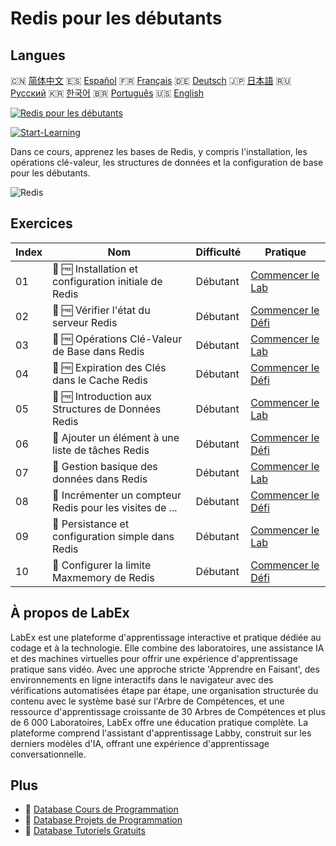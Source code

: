 # Redis pour les débutants

## Langues

🇨🇳 [简体中文](README_zh.md) 🇪🇸 [Español](README_es.md) 🇫🇷 [Français](README_fr.md) 🇩🇪 [Deutsch](README_de.md) 🇯🇵 [日本語](README_ja.md) 🇷🇺 [Русский](README_ru.md) 🇰🇷 [한국어](README_ko.md) 🇧🇷 [Português](README_pt.md) 🇺🇸 [English](README.md) 

[![Redis pour les débutants](https://cover-creator.labex.io/redis-for-beginners.png?lang=fr)](https://labex.io/fr/courses/redis-for-beginners)

[![Start-Learning](https://img.shields.io/badge/Start-Learning-whitesmoke?style=for-the-badge)](https://labex.io/fr/courses/redis-for-beginners)

Dans ce cours, apprenez les bases de Redis, y compris l'installation, les opérations clé-valeur, les structures de données et la configuration de base pour les débutants.

![Redis](https://img.shields.io/badge/Redis-whitesmoke?style=for-the-badge&logo=redis)


## Exercices

|   Index | Nom                                                       | Difficulté   | Pratique                                                                                                                                |
|---------|-----------------------------------------------------------|--------------|-----------------------------------------------------------------------------------------------------------------------------------------|
|      01 | 📖 🆓 Installation et configuration initiale de Redis     | Débutant     | <a target='_blank' href='https://labex.io/fr/tutorials/redis-installation-and-initial-setup-of-redis-552075'>Commencer le Lab</a>       |
|      02 | 🎯 🆓 Vérifier l'état du serveur Redis                    | Débutant     | <a target='_blank' href='https://labex.io/fr/tutorials/redis-verify-redis-server-status-552152'>Commencer le Défi</a>                   |
|      03 | 📖 🆓 Opérations Clé-Valeur de Base dans Redis            | Débutant     | <a target='_blank' href='https://labex.io/fr/tutorials/redis-basic-key-value-operations-in-redis-552077'>Commencer le Lab</a>           |
|      04 | 🎯 🆓 Expiration des Clés dans le Cache Redis             | Débutant     | <a target='_blank' href='https://labex.io/fr/tutorials/redis-expire-keys-in-redis-cache-552156'>Commencer le Défi</a>                   |
|      05 | 📖 🆓 Introduction aux Structures de Données Redis        | Débutant     | <a target='_blank' href='https://labex.io/fr/tutorials/redis-introduction-to-redis-data-structures-552078'>Commencer le Lab</a>         |
|      06 | 🎯  Ajouter un élément à une liste de tâches Redis        | Débutant     | <a target='_blank' href='https://labex.io/fr/tutorials/redis-add-item-to-redis-to-do-list-552161'>Commencer le Défi</a>                 |
|      07 | 📖  Gestion basique des données dans Redis                | Débutant     | <a target='_blank' href='https://labex.io/fr/tutorials/redis-basic-data-management-in-redis-552076'>Commencer le Lab</a>                |
|      08 | 🎯  Incrémenter un compteur Redis pour les visites de ... | Débutant     | <a target='_blank' href='https://labex.io/fr/tutorials/redis-increment-redis-counter-for-website-visits-552163'>Commencer le Défi</a>   |
|      09 | 📖  Persistance et configuration simple dans Redis        | Débutant     | <a target='_blank' href='https://labex.io/fr/tutorials/redis-persistence-and-simple-configuration-in-redis-552079'>Commencer le Lab</a> |
|      10 | 🎯  Configurer la limite Maxmemory de Redis               | Débutant     | <a target='_blank' href='https://labex.io/fr/tutorials/redis-configure-redis-maxmemory-limit-552162'>Commencer le Défi</a>              |

## À propos de LabEx

LabEx est une plateforme d'apprentissage interactive et pratique dédiée au codage et à la technologie. Elle combine des laboratoires, une assistance IA et des machines virtuelles pour offrir une expérience d'apprentissage pratique sans vidéo. Avec une approche stricte 'Apprendre en Faisant', des environnements en ligne interactifs dans le navigateur avec des vérifications automatisées étape par étape, une organisation structurée du contenu avec le système basé sur l'Arbre de Compétences, et une ressource d'apprentissage croissante de 30 Arbres de Compétences et plus de 6 000 Laboratoires, LabEx offre une éducation pratique complète. La plateforme comprend l'assistant d'apprentissage Labby, construit sur les derniers modèles d'IA, offrant une expérience d'apprentissage conversationnelle.

## Plus

- 🔗 [Database Cours de Programmation](https://github.com/labex-labs/awesome-programming-courses)
- 🔗 [Database Projets de Programmation](https://github.com/labex-labs/awesome-programming-projects)
- 🔗 [Database Tutoriels Gratuits](https://github.com/labex-labs/database-free-tutorials)

